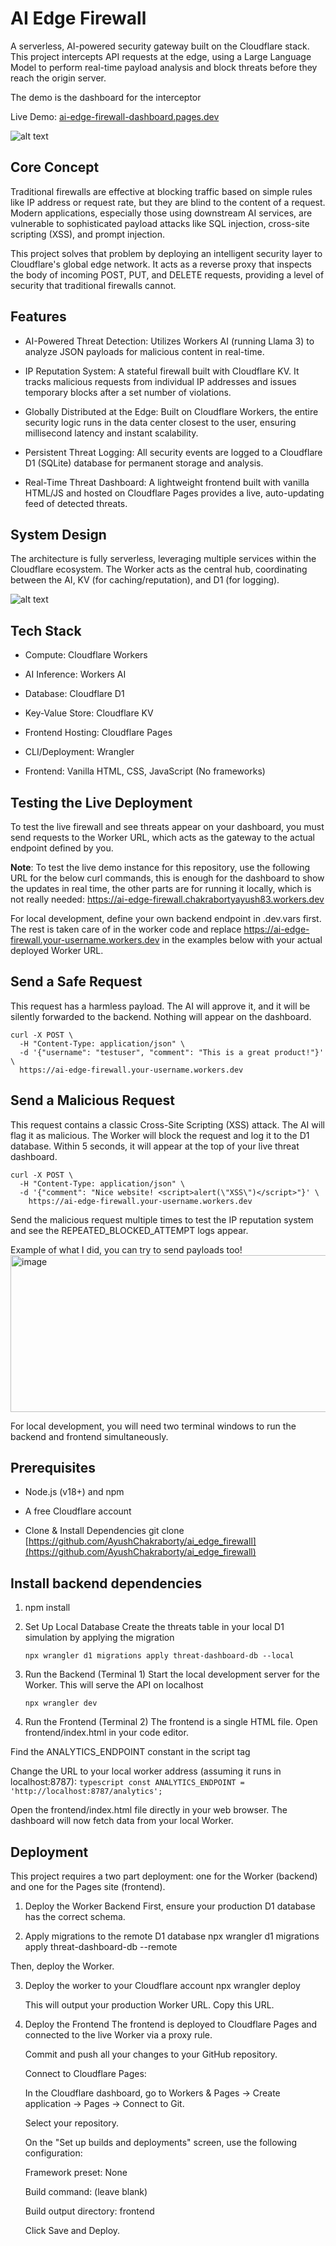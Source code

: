# AI Edge Firewall

A serverless, AI-powered security gateway built on the Cloudflare stack. This project intercepts API requests at the edge, using a Large Language Model to perform real-time payload analysis and block threats before they reach the origin server.

The demo is the dashboard for the interceptor

Live Demo: [ai-edge-firewall-dashboard.pages.dev](ai-edge-firewall-dashboard.pages.dev)

![alt text](image-1.png)
## Core Concept

Traditional firewalls are effective at blocking traffic based on simple rules like IP address or request rate, but they are blind to the content of a request. Modern applications, especially those using downstream AI services, are vulnerable to sophisticated payload attacks like SQL injection, cross-site scripting (XSS), and prompt injection.

This project solves that problem by deploying an intelligent security layer to Cloudflare's global edge network. It acts as a reverse proxy that inspects the body of incoming POST, PUT, and DELETE requests, providing a level of security that traditional firewalls cannot.

## Features

* AI-Powered Threat Detection: Utilizes Workers AI (running Llama 3) to analyze JSON payloads for malicious content in real-time.

* IP Reputation System: A stateful firewall built with Cloudflare KV. It tracks malicious requests from individual IP addresses and issues temporary blocks after a set number of violations.

* Globally Distributed at the Edge: Built on Cloudflare Workers, the entire security logic runs in the data center closest to the user, ensuring millisecond latency and instant scalability.

* Persistent Threat Logging: All security events are logged to a Cloudflare D1 (SQLite) database for permanent storage and analysis.

* Real-Time Threat Dashboard: A lightweight frontend built with vanilla HTML/JS and hosted on Cloudflare Pages provides a live, auto-updating feed of detected threats.

## System Design

The architecture is fully serverless, leveraging multiple services within the Cloudflare ecosystem. The Worker acts as the central hub, coordinating between the AI, KV (for caching/reputation), and D1 (for logging).

![alt text](image.png)

## Tech Stack

* Compute: Cloudflare Workers

* AI Inference: Workers AI

* Database: Cloudflare D1

* Key-Value Store: Cloudflare KV

* Frontend Hosting: Cloudflare Pages

* CLI/Deployment: Wrangler

* Frontend: Vanilla HTML, CSS, JavaScript (No frameworks)

## Testing the Live Deployment

To test the live firewall and see threats appear on your dashboard, you must send requests to the Worker URL, which acts as the gateway to the actual endpoint defined by you.

**Note**: To test the live demo instance for this repository, use the following URL for the below curl commands, this is enough for the dashboard to show the updates in real time, the other parts are for running it locally, which is not really needed:
https://ai-edge-firewall.chakrabortyayush83.workers.dev

For local development, define your own backend endpoint in .dev.vars first. The rest is taken care of in the worker code and replace https://ai-edge-firewall.your-username.workers.dev in the examples below with your actual deployed Worker URL.


## Send a Safe Request
This request has a harmless payload. The AI will approve it, and it will be silently forwarded to the backend. Nothing will appear on the dashboard.

```shell
curl -X POST \
  -H "Content-Type: application/json" \
  -d '{"username": "testuser", "comment": "This is a great product!"}' \
  https://ai-edge-firewall.your-username.workers.dev
```

## Send a Malicious Request
This request contains a classic Cross-Site Scripting (XSS) attack. The AI will flag it as malicious. The Worker will block the request and log it to the D1 database. Within 5 seconds, it will appear at the top of your live threat dashboard.

```shell
curl -X POST \
  -H "Content-Type: application/json" \
  -d '{"comment": "Nice website! <script>alert(\"XSS\")</script>"}' \
    https://ai-edge-firewall.your-username.workers.dev
```

Send the malicious request multiple times to test the IP reputation system and see the REPEATED_BLOCKED_ATTEMPT logs appear.

Example of what I did, you can try to send payloads too!
<img width="1440" height="251" alt="image" src="https://github.com/user-attachments/assets/a79732ab-13a5-434d-843c-7602e2519fa8" />


For local development, you will need two terminal windows to run the backend and frontend simultaneously.

## Prerequisites

* Node.js (v18+) and npm

* A free Cloudflare account

* Clone & Install Dependencies
git clone [https://github.com/AyushChakraborty/ai_edge_firewall](https://github.com/AyushChakraborty/ai_edge_firewall)


## Install backend dependencies

1. npm install

2. Set Up Local Database
Create the threats table in your local D1 simulation by applying the migration
    ```shell
    npx wrangler d1 migrations apply threat-dashboard-db --local
    ```

3. Run the Backend (Terminal 1)
Start the local development server for the Worker. This will serve the API on localhost
    ```shell
    npx wrangler dev
    ```

4. Run the Frontend (Terminal 2)
The frontend is a single HTML file.
Open frontend/index.html in your code editor.

Find the ANALYTICS_ENDPOINT constant in the script tag

Change the URL to your local worker address (assuming it runs in localhost:8787):
    ```typescript
    const ANALYTICS_ENDPOINT = 'http://localhost:8787/analytics';
    ```

Open the frontend/index.html file directly in your web browser. The dashboard will now fetch data from your local Worker.

## Deployment

This project requires a two part deployment: one for the Worker (backend) and one for the Pages site (frontend).

1. Deploy the Worker Backend
First, ensure your production D1 database has the correct schema.

2. Apply migrations to the remote D1 database
npx wrangler d1 migrations apply threat-dashboard-db --remote

Then, deploy the Worker.

3. Deploy the worker to your Cloudflare account
npx wrangler deploy

    This will output your production Worker URL. Copy this URL.

4. Deploy the Frontend
	The frontend is deployed to Cloudflare Pages and connected to the live Worker via a proxy rule.

	Commit and push all your changes to your GitHub repository.
	
	Connect to Cloudflare Pages:
	
	In the Cloudflare dashboard, go to Workers & Pages -> Create application -> Pages -> Connect to Git.
	
	Select your repository.
	
	On the "Set up builds and deployments" screen, use the following configuration:
	
	Framework preset: None
	
	Build command: (leave blank)
	
	Build output directory: frontend
	
	Click Save and Deploy.
